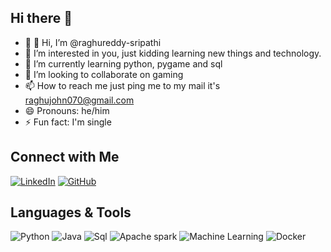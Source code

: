 ## Hi there 👋
- 🔭 👋 Hi, I’m @raghureddy-sripathi
- 👀 I’m interested in you, just kidding learning new things and technology.
- 🌱 I’m currently learning python, pygame and sql
- 💞️ I’m looking to collaborate on gaming 
- 📫 How to reach me just ping me to my mail it's raghujohn070@gmail.com
- 😄 Pronouns: he/him
- ⚡ Fun fact: I'm single


## Connect with Me
[![LinkedIn](https://img.icons8.com/?size=100&id=64154&format=png&color=000000)](https://www.linkedin.com/in/raghavender-reddy-sripathi-262b00203)
[![GitHub](https://img.icons8.com/?size=100&id=118557&format=png&color=000000)](https://github.com/raghureddy-sripathi)


## Languages & Tools
![Python](https://img.icons8.com/?size=100&id=pIJdjOoL6KfU&format=png&color=000000)
![Java](https://img.icons8.com/?size=100&id=WbhlkucPF3tZ&format=png&color=000000)
![Sql](https://img.icons8.com/?size=100&id=Lk9yC4HS5r3p&format=png&color=000000)
![Apache spark](https://img.icons8.com/?size=100&id=0cRqPqlItA0E&format=png&color=000000)
![Machine Learning](https://img.icons8.com/?size=100&id=fTkqveCX0blI&format=png&color=000000)
![Docker](https://img.icons8.com/?size=100&id=LdUzF8b5sz2R&format=png&color=000000)
<!--
**raghureddy-sripathi/raghureddy-sripathi** is a ✨ _special_ ✨ repository because its `README.md` (this file) appears on your GitHub profile.

Here are some ideas to get you started:

- 🔭 - 👋 Hi, I’m @raghureddy-sripathi
- 👀 I’m interested in you, just kidding learning new things and technology.
- 🌱 I’m currently learning python, pygame and sql
- 💞️ I’m looking to collaborate on gaming 
- 📫 How to reach me just ping me to my mail it's raghujohn070@gmail.com
- 😄 Pronouns: he/him
- ⚡ Fun fact: I'm single
-->
